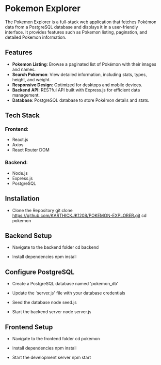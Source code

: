 # Pokemon Explorer

The Pokemon Explorer is a full-stack web application that fetches Pokémon data from a PostgreSQL database and displays it in a user-friendly interface. It provides features such as Pokemon listing, pagination, and detailed Pokemon information.

## Features

- **Pokemon Listing**: Browse a paginated list of Pokémon with their images and names.
- **Search Pokemon**: View detailed information, including stats, types, height, and weight.
- **Responsive Design**: Optimized for desktops and mobile devices.
- **Backend API**: RESTful API built with Express.js for efficient data management.
- **Database**: PostgreSQL database to store Pokémon details and stats.

## Tech Stack

### Frontend:
- React.js
- Axios
- React Router DOM

### Backend:
- Node.js
- Express.js
- PostgreSQL

## Installation

-  Clone the Repository
git clone https://github.com/KARTHICKJK1208/POKEMON-EXPLORER.git
cd pokemon

## Backend Setup
- Navigate to the backend folder
cd backend

-  Install dependencies
npm install

  ## Configure PostgreSQL
 - Create a PostgreSQL database named 'pokemon_db'

-  Update the 'server.js' file with your database credentials
- Seed the database
node seed.js

-  Start the backend server
node server.js

  ## Frontend Setup
- Navigate to the frontend folder
cd pokemon

-  Install dependencies
npm install

- Start the development server
npm start


